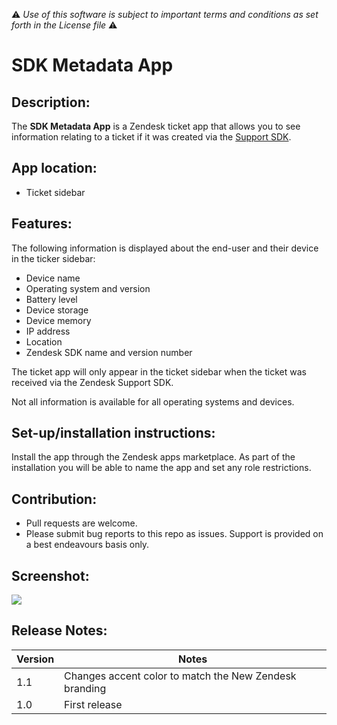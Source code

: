 :warning: *Use of this software is subject to important terms and conditions as set forth in the License file* :warning:

# SDK Metadata App

## Description:

The **SDK Metadata App** is a Zendesk ticket app that allows you to see information relating to a ticket if it was created via the [Support SDK](https://developer.zendesk.com/embeddables).

## App location:

* Ticket sidebar

## Features:

The following information is displayed about the end-user and their device in the ticker sidebar:

* Device name
* Operating system and version
* Battery level
* Device storage
* Device memory
* IP address
* Location
* Zendesk SDK name and version number

The ticket app will only appear in the ticket sidebar when the ticket was received via the Zendesk Support SDK.

Not all information is available for all operating systems and devices.

## Set-up/installation instructions:

Install the app through the Zendesk apps marketplace. As part of the installation you will be able to name the app and set any role restrictions.

## Contribution:

* Pull requests are welcome.
* Please submit bug reports to this repo as issues. Support is provided on a best endeavours basis only.

## Screenshot:

![](https://dl.dropboxusercontent.com/u/20150821/SDK_Metadata/screenshot.png)

## Release Notes:

| Version | Notes |
| ----- | ----- |
| 1.1 | Changes accent color to match the New Zendesk branding |
| 1.0 | First release |